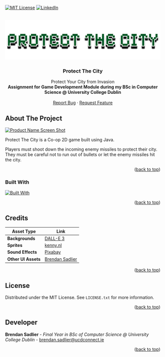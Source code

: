 <a name="readme-top"></a>

<!-- Project Shields --->
[![MIT License][license-shield]][license-url]
[![LinkedIn][linkedin-shield]][linkedin-url]

<!-- PROJECT LOGO -->
<br />
<div align="center">
  <a href="https://github.com/brendan-sadlier/protect-the-city">
    <img src="res/gui/titles/Title_Game.png" alt="Logo" height="130">
  </a>

  <h3 align="center">Protect The City</h3>

  <p align="center">
    Protect Your City from Invasion
    <br />
    <strong>Assignment for Game Development Module during my BSc in Computer Science @ University College Dublin</strong>
    <br />
    <br />
    <a href="hthttps://github.com/brendan-sadlier/protect-the-city/issues">Report Bug</a>
    ·
    <a href="https://github.com/brendan-sadlier/protect-the-city/issues">Request Feature</a>
  </p>
</div>

<!-- ABOUT THE PROJECT -->
## About The Project

[![Product Name Screen Shot][product-screenshot]](#readme-top)

Protect The City is a Co-op 2D game built using Java.

Players must shoot down the incoming enemy missiles to protect their city. They must be careful not to run out of bullets or let the enemy missiles hit the city.

<p align="right">(<a href="#readme-top">back to top</a>)</p>

### Built With

[![Built With](https://skillicons.dev/icons?i=java)](https://skillicons.dev)
  
<p align="right">(<a href="#readme-top">back to top</a>)</p>


<!-- Credits -->

## Credits

| Asset Type             | Link                                                                |
| ----------------- | ------------------------------------------------------------------ |
| **Backgrounds** | [DALL-E 3](https://openai.com/dall-e-3) |
| **Sprites** | [kenny.nl](https://www.kenney.nl/assets/tanks) |
| **Sound Effects** | [Pixabay](https://pixabay.com/sound-effects/) |
| **Other UI Assets** | [Brendan Sadlier](https://github.com/brendan-sadlier) |

<p align="right">(<a href="#readme-top">back to top</a>)</p>

<!-- LICENSE -->
## License

Distributed under the MIT License. See `LICENSE.txt` for more information.

<p align="right">(<a href="#readme-top">back to top</a>)</p>



<!-- CONTACT -->
## Developer

**Brendan Sadlier** - *Final Year in BSc of Computer Science @ University College Dublin* - brendan.sadlier@ucdconnect.ie

<p align="right">(<a href="#readme-top">back to top</a>)</p>


<!-- MARKDOWN LINKS & IMAGES --->
[license-shield]: https://img.shields.io/github/license/othneildrew/Best-README-Template.svg?style=for-the-badge
[license-url]: https://csgitlab.ucd.ie/brendan-sadlier/fyp_algopic/blob/master/LICENSE.txt
[linkedin-shield]: https://img.shields.io/badge/-LinkedIn-black.svg?style=for-the-badge&logo=linkedin&colorB=0A66C2
[linkedin-url]: https://www.linkedin.com/in/brendan-sadlier-24672823a
[product-screenshot]: https://placehold.co/1000x600?text=Product+Screenshot+Here
